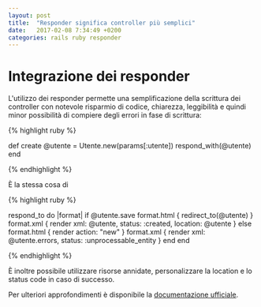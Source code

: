 ```yaml
---
layout: post
title:  "Responder significa controller più semplici"
date:   2017-02-08 7:34:49 +0200
categories: rails ruby responder
---
```


# Integrazione dei responder

L'utilizzo dei responder permette una semplificazione della scrittura dei controller con notevole risparmio di codice, chiarezza, leggibilità e quindi minor possibilità di compiere degli errori in fase di scrittura:

{% highlight ruby %}

def create
  @utente = Utente.new(params[:utente])
  respond_with(@utente)
end

{% endhighlight %}

È la stessa cosa di

{% highlight ruby %}

respond_to do |format|
  if @utente.save
    format.html { redirect_to(@utente) }
    format.xml { render xml: @utente, status: :created, location: @utente }
  else
    format.html { render action: "new" }
    format.xml { render xml: @utente.errors, status: :unprocessable_entity }
  end
end

{% endhighlight %}

È inoltre possibile utilizzare risorse annidate, personalizzare la location e lo status code in caso di successo.

Per ulteriori approfondimenti è disponibile la [documentazione ufficiale](http://edgeapi.rubyonrails.org/classes/ActionController/Responder.html).